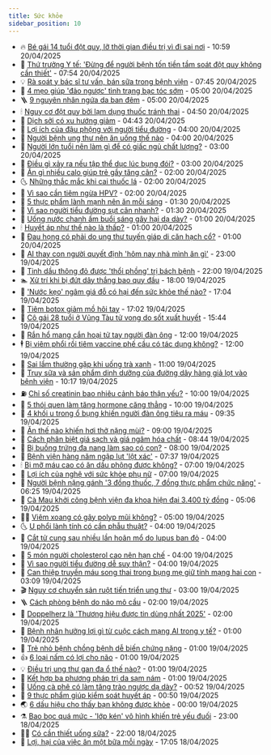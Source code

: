 ```yaml
---
title: Sức khỏe
sidebar_position: 10
---
```


<!-- vnexpress-suc-khoe:START -->
- 🔥 [Bé gái 14 tuổi đột quỵ, lỡ thời gian điều trị vì đi sai nơi](https://vnexpress.net/be-gai-14-tuoi-dot-quy-lo-thoi-gian-dieu-tri-vi-di-sai-noi-4876391.html) - 10:59 20/04/2025
- 🥰 [Thứ trưởng Y tế: &#39;Đừng để người bệnh tốn tiền tầm soát đột quỵ không cần thiết&#39;](https://vnexpress.net/thu-truong-y-te-dung-de-nguoi-benh-ton-tien-tam-soat-dot-quy-khong-can-thiet-4876321.html) - 07:54 20/04/2025
- 💡 [Rà soát y bác sĩ tư vấn, bán sữa trong bệnh viện](https://vnexpress.net/ra-soat-y-bac-si-tu-van-ban-sua-trong-benh-vien-4876408.html) - 07:45 20/04/2025
- 🤗 [4 mẹo giúp &#39;đảo ngược&#39; tình trạng bạc tóc sớm](https://vnexpress.net/4-meo-giup-dao-nguoc-tinh-trang-bac-toc-som-4876148.html) - 05:00 20/04/2025
- 🪜 [9 nguyên nhân ngứa da ban đêm](https://vnexpress.net/9-nguyen-nhan-ngua-da-ban-dem-4876210.html) - 05:00 20/04/2025
- 🕯 [Nguy cơ đột quỵ bởi lạm dụng thuốc tránh thai](https://vnexpress.net/nguy-co-dot-quy-boi-lam-dung-thuoc-tranh-thai-4876326.html) - 04:50 20/04/2025
- 🤭 [Dịch sởi có xu hướng giảm](https://vnexpress.net/dich-soi-co-xu-huong-giam-4876343.html) - 04:43 20/04/2025
- 👀 [Lợi ích của đậu phộng với người tiểu đường](https://vnexpress.net/loi-ich-cua-dau-phong-voi-nguoi-tieu-duong-4876157.html) - 04:00 20/04/2025
- 🌋 [Người bệnh ung thư nên ăn uống thế nào](https://vnexpress.net/nguoi-benh-ung-thu-nen-an-uong-the-nao-4876058.html) - 04:00 20/04/2025
- 🫶 [Người lớn tuổi nên làm gì để có giấc ngủ chất lượng?](https://vnexpress.net/nguoi-lon-tuoi-nen-lam-gi-de-co-giac-ngu-chat-luong-4876133.html) - 03:00 20/04/2025
- 🦆 [Điều gì xảy ra nếu tập thể dục lúc bụng đói?](https://vnexpress.net/dieu-gi-xay-ra-neu-tap-the-duc-luc-bung-doi-4876251.html) - 03:00 20/04/2025
- 🚀 [Ăn gì nhiều calo giúp trẻ gầy tăng cân?](https://vnexpress.net/an-gi-nhieu-calo-giup-tre-gay-tang-can-4876250.html) - 02:00 20/04/2025
- 🌜 [Những thắc mắc khi cai thuốc lá](https://vnexpress.net/nhung-thac-mac-khi-cai-thuoc-la-4875231.html) - 02:00 20/04/2025
- 🧰 [Vì sao cần tiêm ngừa HPV?](https://vnexpress.net/vi-sao-can-tiem-ngua-hpv-4872597.html) - 02:00 20/04/2025
- 💫 [5 thực phẩm lành mạnh nên ăn mỗi sáng](https://vnexpress.net/5-thuc-pham-lanh-manh-nen-an-moi-sang-4876248.html) - 01:30 20/04/2025
- 🌝 [Vì sao người tiểu đường sụt cân nhanh?](https://vnexpress.net/vi-sao-nguoi-tieu-duong-sut-can-nhanh-4876043.html) - 01:30 20/04/2025
- 🗽 [Uống nước chanh ấm buổi sáng gây hại dạ dày?](https://vnexpress.net/uong-nuoc-chanh-am-buoi-sang-gay-hai-da-day-4874301.html) - 01:00 20/04/2025
- 🕯 [Huyết áp như thế nào là thấp?](https://vnexpress.net/huyet-ap-nhu-the-nao-la-thap-4876231.html) - 01:00 20/04/2025
- 🦅 [Đau họng có phải do ung thư tuyến giáp di căn hạch cổ?](https://vnexpress.net/dau-hong-co-phai-do-ung-thu-tuyen-giap-di-can-hach-co-4876045.html) - 01:00 20/04/2025
- 🦆 [AI thay con người quyết định &#39;hôm nay nhà mình ăn gì&#39;](https://vnexpress.net/ai-thay-con-nguoi-quyet-dinh-hom-nay-nha-minh-an-gi-4875800.html) - 23:00 19/04/2025
- 🎊 [Tinh dầu thông đỏ được &#39;thổi phồng&#39; trị bách bệnh](https://vnexpress.net/tinh-dau-thong-do-duoc-thoi-phong-tri-bach-benh-4874580.html) - 22:00 19/04/2025
- 🏊 [Xử trí khi bị đứt dây thắng bao quy đầu](https://vnexpress.net/xu-tri-khi-bi-dut-day-thang-bao-quy-dau-4873474.html) - 18:00 19/04/2025
- 📝 [&#39;Nước kẹo&#39; ngâm giá đỗ có hại đến sức khỏe thế nào?](https://vnexpress.net/nuoc-keo-ngam-gia-do-co-hai-den-suc-khoe-the-nao-4876147.html) - 17:04 19/04/2025
- 💯 [Tiêm botox giảm mồ hôi tay](https://vnexpress.net/tiem-botox-giam-mo-hoi-tay-4867638.html) - 17:02 19/04/2025
- 🌊 [Cô gái 28 tuổi ở Vũng Tàu tử vong do sốt xuất huyết](https://vnexpress.net/co-gai-28-tuoi-o-vung-tau-tu-vong-do-sot-xuat-huyet-4876235.html) - 15:44 19/04/2025
- 🚀 [Rắn hổ mang cắn hoại tử tay người đàn ông](https://vnexpress.net/ran-ho-mang-can-hoai-tu-tay-nguoi-dan-ong-4876028.html) - 12:00 19/04/2025
- 🕴 [Bị viêm phổi rồi tiêm vaccine phế cầu có tác dụng không?](https://vnexpress.net/bi-viem-phoi-roi-tiem-vaccine-phe-cau-co-tac-dung-khong-4876023.html) - 12:00 19/04/2025
- 🗽 [Sai lầm thường gặp khi uống trà xanh](https://vnexpress.net/sai-lam-thuong-gap-khi-uong-tra-xanh-4876066.html) - 11:00 19/04/2025
- 🎡 [Truy sữa và sản phẩm dinh dưỡng của đường dây hàng giả lọt vào bệnh viện](https://vnexpress.net/truy-sua-va-san-pham-dinh-duong-cua-duong-day-hang-gia-lot-vao-benh-vien-4876166.html) - 10:17 19/04/2025
- ⛽️ [Chỉ số creatinin bao nhiêu cảnh báo thận yếu?](https://vnexpress.net/chi-so-creatinin-bao-nhieu-canh-bao-than-yeu-4876115.html) - 10:00 19/04/2025
- 🦆 [5 thói quen làm tăng hormone căng thẳng](https://vnexpress.net/5-thoi-quen-lam-tang-hormone-cang-thang-4876044.html) - 10:00 19/04/2025
- 🤩 [4 khối u trong ổ bụng khiến người đàn ông tiêu ra máu](https://vnexpress.net/4-khoi-u-trong-o-bung-khien-nguoi-dan-ong-tieu-ra-mau-4875311.html) - 09:35 19/04/2025
- 🦒 [Ăn thế nào khiến hơi thở nặng mùi?](https://vnexpress.net/an-the-nao-khien-hoi-tho-nang-mui-4876079.html) - 09:00 19/04/2025
- 💫 [Cách phân biệt giá sạch và giá ngâm hóa chất](https://vnexpress.net/cach-phan-biet-gia-sach-va-gia-ngam-hoa-chat-4876145.html) - 08:44 19/04/2025
- 🐘 [Bị buồng trứng đa nang làm sao có con?](https://vnexpress.net/bi-buong-trung-da-nang-lam-sao-co-con-4876111.html) - 08:00 19/04/2025
- 🚀 [Bệnh viện hàng năm ngập lụt &#39;lột xác&#39;](https://vnexpress.net/benh-vien-hang-nam-ngap-lut-lot-xac-4876102.html) - 07:37 19/04/2025
- 🕯 [Bị mỡ máu cao có ăn dầu phộng được không?](https://vnexpress.net/bi-mo-mau-cao-co-an-dau-phong-duoc-khong-4876089.html) - 07:00 19/04/2025
- 🦏 [Lợi ích của nghệ với sức khỏe phụ nữ](https://vnexpress.net/loi-ich-cua-nghe-voi-suc-khoe-phu-nu-4875593.html) - 07:00 19/04/2025
- 🦄 [Người bệnh nặng gánh &#39;3 đồng thuốc, 7 đồng thực phẩm chức năng&#39;](https://vnexpress.net/nguoi-benh-nang-ganh-3-dong-thuoc-7-dong-thuc-pham-chuc-nang-4876040.html) - 06:25 19/04/2025
- 🦒 [Cà Mau khởi công bệnh viện đa khoa hiện đại 3.400 tỷ đồng](https://vnexpress.net/ca-mau-khoi-cong-benh-vien-da-khoa-hien-dai-3-400-ty-dong-4876057.html) - 05:06 19/04/2025
- 👨‍🏫 [Viêm xoang có gây polyp mũi không?](https://vnexpress.net/viem-xoang-co-gay-polyp-mui-khong-4876022.html) - 05:00 19/04/2025
- 🌜 [U phổi lành tính có cần phẫu thuật?](https://vnexpress.net/u-phoi-lanh-tinh-co-can-phau-thuat-4876017.html) - 04:00 19/04/2025
- 🚀 [Cắt tử cung sau nhiều lần hoãn mổ do lupus ban đỏ](https://vnexpress.net/cat-tu-cung-sau-nhieu-lan-hoan-mo-do-lupus-ban-do-4876011.html) - 04:00 19/04/2025
- 💃 [5 món người cholesterol cao nên hạn chế](https://vnexpress.net/5-mon-nguoi-cholesterol-cao-nen-han-che-4876004.html) - 04:00 19/04/2025
- 💯 [Vì sao người tiểu đường dễ suy thận?](https://vnexpress.net/vi-sao-nguoi-tieu-duong-de-suy-than-4876000.html) - 04:00 19/04/2025
- 🤔 [Can thiệp truyền máu song thai trong bụng mẹ giữ tính mạng hai con](https://vnexpress.net/can-thiep-truyen-mau-song-thai-trong-bung-me-giu-tinh-mang-hai-con-4875972.html) - 03:09 19/04/2025
- 🎬 [Nguy cơ chuyển sản ruột tiến triển ung thư](https://vnexpress.net/nguy-co-chuyen-san-ruot-tien-trien-ung-thu-4875997.html) - 03:00 19/04/2025
- 🪜 [Cách phòng bệnh do não mô cầu](https://vnexpress.net/cach-phong-benh-do-nao-mo-cau-4875969.html) - 02:00 19/04/2025
- 🦣 [Doppelherz là &#39;Thương hiệu được tin dùng nhất 2025&#39;](https://vnexpress.net/doppelherz-la-thuong-hieu-duoc-tin-dung-nhat-2025-4875735.html) - 02:00 19/04/2025
- 🧐 [Bệnh nhân hưởng lợi gì từ cuộc cách mạng AI trong y tế?](https://vnexpress.net/benh-nhan-huong-loi-gi-tu-cuoc-cach-mang-ai-trong-y-te-4875644.html) - 01:00 19/04/2025
- 🤡 [Trẻ nhỏ bệnh chồng bệnh dễ biến chứng nặng](https://vnexpress.net/tre-nho-benh-chong-benh-de-bien-chung-nang-4875909.html) - 01:00 19/04/2025
- 👍 [6 loại nấm có lợi cho não](https://vnexpress.net/6-loai-nam-co-loi-cho-nao-4875897.html) - 01:00 19/04/2025
- 💡 [Điều trị ung thư gan đa ổ thế nào?](https://vnexpress.net/dieu-tri-ung-thu-gan-da-o-the-nao-4875896.html) - 01:00 19/04/2025
- 💯 [Kết hợp ba phương pháp trị da sạm nám](https://vnexpress.net/ket-hop-ba-phuong-phap-tri-da-sam-nam-4875877.html) - 01:00 19/04/2025
- 🧠 [Uống cà phê có làm tăng trào ngược dạ dày?](https://vnexpress.net/uong-ca-phe-co-lam-tang-trao-nguoc-da-day-4875309.html) - 00:52 19/04/2025
- 🎡 [9 thực phẩm giúp kiểm soát huyết áp](https://vnexpress.net/9-thuc-pham-giup-kiem-soat-huyet-ap-4875270.html) - 00:50 19/04/2025
- 🌏 [6 dấu hiệu cho thấy bạn không được khỏe](https://vnexpress.net/6-dau-hieu-cho-thay-ban-khong-duoc-khoe-4875805.html) - 00:00 19/04/2025
- ⚗️ [Bao bọc quá mức - &#39;lớp kén&#39; vô hình khiến trẻ yếu đuối](https://vnexpress.net/bao-boc-qua-muc-lop-ken-vo-hinh-khien-tre-yeu-duoi-4873475.html) - 23:00 18/04/2025
- 👨‍🏫 [Có cần thiết uống sữa?](https://vnexpress.net/co-can-thiet-uong-sua-4874869.html) - 22:00 18/04/2025
- 🤖 [Lợi, hại của việc ăn một bữa mỗi ngày](https://vnexpress.net/loi-hai-cua-viec-an-mot-bua-moi-ngay-4874624.html) - 17:05 18/04/2025<!-- vnexpress-suc-khoe:END -->
